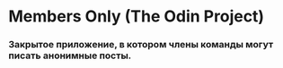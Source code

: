 # Members Only (The Odin Project)
### Закрытое приложение, в котором члены команды могут писать анонимные посты.
